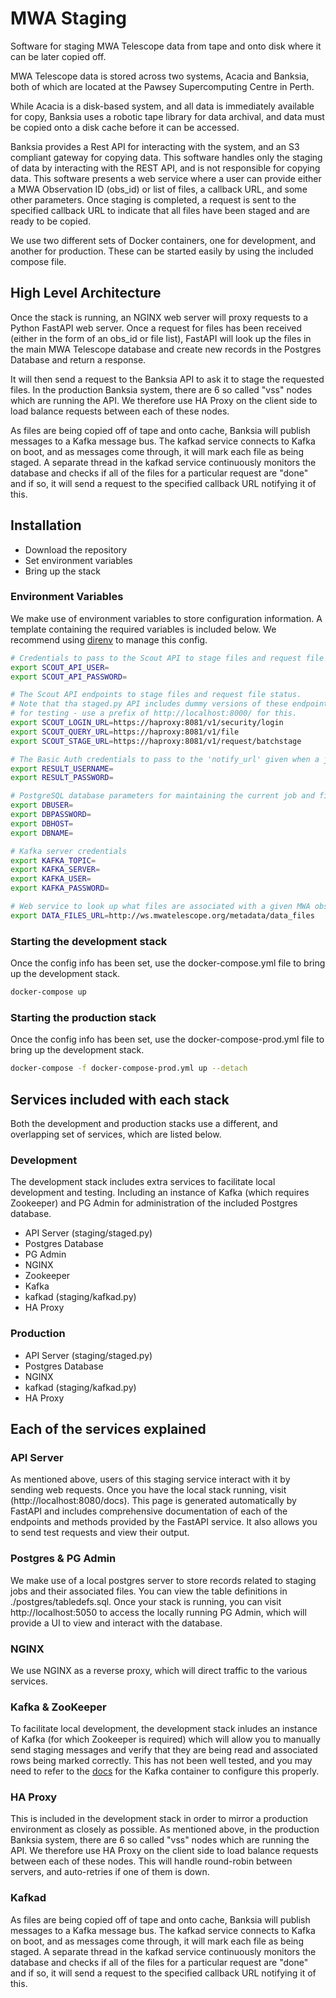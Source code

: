 # MWA Staging

Software for staging MWA Telescope data from tape and onto disk where it can be later copied off.

MWA Telescope data is stored across two systems, Acacia and Banksia, both of which are located at the Pawsey Supercomputing Centre in Perth.

While Acacia is a disk-based system, and all data is immediately available for copy, Banksia uses a robotic tape library for data archival, and data must be copied onto a disk cache before it can be accessed.

Banksia provides a Rest API for interacting with the system, and an S3 compliant gateway for copying data. This software handles only the staging of data by interacting with the REST API, and is not responsible for copying data. This software presents a web service where a user can provide either a MWA Observation ID (obs_id) or list of files, a callback URL, and some other parameters. Once staging is completed, a request is sent to the specified callback URL to indicate that all files have been staged and are ready to be copied.

We use two different sets of Docker containers, one for development, and another for production. These can be started easily by using the included compose file.

## High Level Architecture
Once the stack is running, an NGINX web server will proxy requests to a Python FastAPI web server. Once a request for files has been received (either in the form of an obs_id or file list), FastAPI will look up the files in the main MWA Telescope database and create new records in the Postgres Database and return a response.

It will then send a request to the Banksia API to ask it to stage the requested files. In the production Banksia system, there are 6 so called "vss" nodes which are running the API. We therefore use HA Proxy on the client side to load balance requests between each of these nodes.

As files are being copied off of tape and onto cache, Banksia will publish messages to a Kafka message bus. The kafkad service connects to Kafka on boot, and as messages come through, it will mark each file as being staged. A separate thread in the kafkad service continuously monitors the database and checks if all of the files for a particular request are "done" and if so, it will send a request to the specified callback URL notifying it of this.

## Installation
- Download the repository
- Set environment variables
- Bring up the stack

### Environment Variables
We make use of environment variables to store configuration information. A template containing the required variables is included below. We recommend using [direnv](https://direnv.net/) to manage this config.
```bash
# Credentials to pass to the Scout API to stage files and request file status
export SCOUT_API_USER=
export SCOUT_API_PASSWORD=

# The Scout API endpoints to stage files and request file status.
# Note that tha staged.py API includes dummy versions of these endpoints
# for testing - use a prefix of http://localhost:8000/ for this.
export SCOUT_LOGIN_URL=https://haproxy:8081/v1/security/login
export SCOUT_QUERY_URL=https://haproxy:8081/v1/file
export SCOUT_STAGE_URL=https://haproxy:8081/v1/request/batchstage

# The Basic Auth credentials to pass to the 'notify_url' given when a job is created
export RESULT_USERNAME=
export RESULT_PASSWORD=

# PostgreSQL database parameters for maintaining the current job and file lists
export DBUSER=
export DBPASSWORD=
export DBHOST=
export DBNAME=

# Kafka server credentials
export KAFKA_TOPIC=
export KAFKA_SERVER=
export KAFKA_USER=
export KAFKA_PASSWORD=

# Web service to look up what files are associated with a given MWA observation ID
export DATA_FILES_URL=http://ws.mwatelescope.org/metadata/data_files
```

### Starting the development stack
Once the config info has been set, use the docker-compose.yml file to bring up the development stack.
```bash
docker-compose up
```

### Starting the production stack
Once the config info has been set, use the docker-compose-prod.yml file to bring up the development stack.
```bash
docker-compose -f docker-compose-prod.yml up --detach
```

## Services included with each stack
Both the development and production stacks use a different, and overlapping set of services, which are listed below.

### Development
The development stack includes extra services to facilitate local development and testing. Including an instance of Kafka (which requires Zookeeper) and PG Admin for administration of the included Postgres database.

- API Server (staging/staged.py)
- Postgres Database
- PG Admin
- NGINX
- Zookeeper
- Kafka
- kafkad (staging/kafkad.py)
- HA Proxy

### Production
- API Server (staging/staged.py)
- Postgres Database
- NGINX
- kafkad (staging/kafkad.py)
- HA Proxy

## Each of the services explained

### API Server
As mentioned above, users of this staging service interact with it by sending web requests. Once you have the local stack running, visit (http://localhost:8080/docs). This page is generated automatically by FastAPI and includes comprehensive documentation of each of the endpoints and methods provided by the FastAPI service. It also allows you to send test requests and view their output.

### Postgres & PG Admin
We make use of a local postgres server to store records related to staging jobs and their associated files. You can view the table definitions in ./postgres/tabledefs.sql. Once your stack is running, you can visit http://localhost:5050 to access the locally running PG Admin, which will provide a UI to view and interact with the database. 

### NGINX
We use NGINX as a reverse proxy, which will direct traffic to the various services.

### Kafka & ZooKeeper
To facilitate local development, the development stack inludes an instance of Kafka (for which Zookeeper is required) which will allow you to manually send staging messages and verify that they are being read and associated rows being marked correctly. This has not been well tested, and you may need to refer to the [docs](https://hub.docker.com/r/wurstmeister/kafka) for the Kafka container to configure this properly.

### HA Proxy
This is included in the development stack in order to mirror a production environment as closely as possible. As mentioned above, in the production Banksia system, there are 6 so called "vss" nodes which are running the API. We therefore use HA Proxy on the client side to load balance requests between each of these nodes. This will handle round-robin between servers, and auto-retries if one of them is down.

### Kafkad
As files are being copied off of tape and onto cache, Banksia will publish messages to a Kafka message bus. The kafkad service connects to Kafka on boot, and as messages come through, it will mark each file as being staged. A separate thread in the kafkad service continuously monitors the database and checks if all of the files for a particular request are "done" and if so, it will send a request to the specified callback URL notifying it of this.